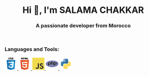 <h1 align="center">Hi 👋, I'm SALAMA CHAKKAR</h1>
<h3 align="center">A passionate developer from Morocco</h3>

<p align="center"><img src="[[https://i.pinimg.com/564x/8d/b4/82/8db482143022f6233047e420732393a8.jpg](https://i.pinimg.com/originals/36/2d/5c/362d5c55859146c0c7debfca296ad321.gif)](https://i.pinimg.com/originals/9d/1f/82/9d1f82cc324e498dd5127a6ed0296dac.gif)" alt="" width="150px"></p>
<p align="left">
</p>

<h3 align="left">Languages and Tools:</h3>
<p align="left"> <a href="https://www.w3schools.com/css/" target="_blank" rel="noreferrer"> <img src="https://raw.githubusercontent.com/devicons/devicon/master/icons/css3/css3-original-wordmark.svg" alt="css3" width="40" height="40"/> </a> <a href="https://www.w3.org/html/" target="_blank" rel="noreferrer"> <img src="https://raw.githubusercontent.com/devicons/devicon/master/icons/html5/html5-original-wordmark.svg" alt="html5" width="40" height="40"/> </a> <a href="https://developer.mozilla.org/en-US/docs/Web/JavaScript" target="_blank" rel="noreferrer"> <img src="https://raw.githubusercontent.com/devicons/devicon/master/icons/javascript/javascript-original.svg" alt="javascript" width="40" height="40"/> </a> <a href="https://www.php.net" target="_blank" rel="noreferrer"> <img src="https://raw.githubusercontent.com/devicons/devicon/master/icons/php/php-original.svg" alt="php" width="40" height="40"/> </a> <a href="https://www.python.org" target="_blank" rel="noreferrer"> <img src="https://raw.githubusercontent.com/devicons/devicon/master/icons/python/python-original.svg" alt="python" width="40" height="40"/> </a> </p>


